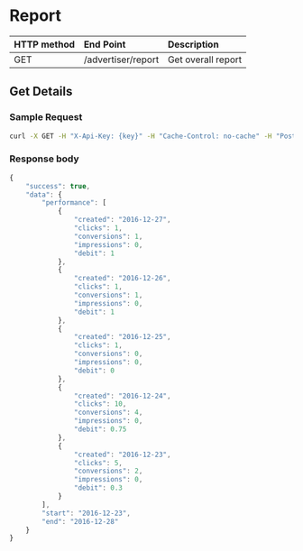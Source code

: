 # Report

| **HTTP method** | **End Point** | **Description** |
| :--- | :--- | :--- |
| GET | /advertiser/report | Get overall report |

## Get Details

### **Sample Request**

```bash
curl -X GET -H "X-Api-Key: {key}" -H "Cache-Control: no-cache" -H "Postman-Token: b2cfadc3-0869-22a1-e2ba-467be10bd29e" "https://api.trackier.com/advertiser/report"
```

### **Response body**

```javascript
{
    "success": true,
    "data": {
        "performance": [
            {
                "created": "2016-12-27",
                "clicks": 1,
                "conversions": 1,
                "impressions": 0,
                "debit": 1
            },
            {
                "created": "2016-12-26",
                "clicks": 1,
                "conversions": 1,
                "impressions": 0,
                "debit": 1
            },
            {
                "created": "2016-12-25",
                "clicks": 1,
                "conversions": 0,
                "impressions": 0,
                "debit": 0
            },
            {
                "created": "2016-12-24",
                "clicks": 10,
                "conversions": 4,
                "impressions": 0,
                "debit": 0.75
            },
            {
                "created": "2016-12-23",
                "clicks": 5,
                "conversions": 2,
                "impressions": 0,
                "debit": 0.3
            }
        ],
        "start": "2016-12-23",
        "end": "2016-12-28"
    }
}
```

